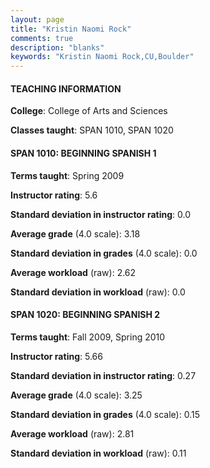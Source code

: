 ```yaml
---
layout: page
title: "Kristin Naomi Rock" 
comments: true
description: "blanks"
keywords: "Kristin Naomi Rock,CU,Boulder"
---
```

<head>
<script src="https://ajax.googleapis.com/ajax/libs/jquery/2.1.3/jquery.min.js"></script>
<script src="https://dl.dropboxusercontent.com/s/pc42nxpaw1ea4o9/highcharts.js?dl=0"></script>
<!-- <script src="../assets/js/highcharts.js"></script> -->
<style type="text/css">@font-face {
	font-family: "Bebas Neue";
	src: url(https://www.filehosting.org/file/details/544349/BebasNeue Regular.otf) format("opentype");
	}
	h1.Bebas { 
		font-family: "Bebas Neue", Verdana, Tahoma;
	}
</style>
</head>
	   
#### TEACHING INFORMATION

**College**: College of Arts and Sciences

**Classes taught**: SPAN 1010, SPAN 1020

#### SPAN 1010: BEGINNING SPANISH 1

**Terms taught**: Spring 2009

**Instructor rating**: 5.6

**Standard deviation in instructor rating**: 0.0

**Average grade** (4.0 scale): 3.18

**Standard deviation in grades** (4.0 scale): 0.0

**Average workload** (raw): 2.62

**Standard deviation in workload** (raw): 0.0

#### SPAN 1020: BEGINNING SPANISH 2

**Terms taught**: Fall 2009, Spring 2010

**Instructor rating**: 5.66

**Standard deviation in instructor rating**: 0.27

**Average grade** (4.0 scale): 3.25

**Standard deviation in grades** (4.0 scale): 0.15

**Average workload** (raw): 2.81

**Standard deviation in workload** (raw): 0.11

